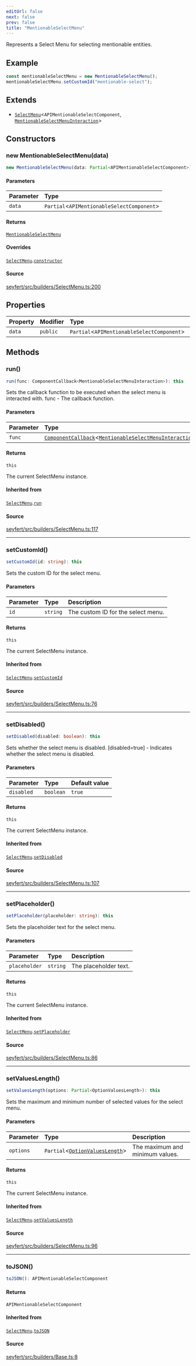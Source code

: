 ```yaml
---
editUrl: false
next: false
prev: false
title: "MentionableSelectMenu"
---
```


Represents a Select Menu for selecting mentionable entities.

## Example

```ts
const mentionableSelectMenu = new MentionableSelectMenu();
mentionableSelectMenu.setCustomId("mentionable-select");
```

## Extends

- [`SelectMenu`](/api/classes/selectmenu/)\<`APIMentionableSelectComponent`, [`MentionableSelectMenuInteraction`](/api/classes/mentionableselectmenuinteraction/)\>

## Constructors

### new MentionableSelectMenu(data)

```ts
new MentionableSelectMenu(data: Partial<APIMentionableSelectComponent>): MentionableSelectMenu
```

#### Parameters

| Parameter | Type |
| :------ | :------ |
| `data` | `Partial`\<`APIMentionableSelectComponent`\> |

#### Returns

[`MentionableSelectMenu`](/api/classes/mentionableselectmenu/)

#### Overrides

[`SelectMenu`](/api/classes/selectmenu/).[`constructor`](/api/classes/selectmenu/#constructors)

#### Source

[seyfert/src/builders/SelectMenu.ts:200](https://github.com/potoland/potocuit/blob/fe122a1/src/builders/SelectMenu.ts#L200)

## Properties

| Property | Modifier | Type | Inherited from |
| :------ | :------ | :------ | :------ |
| `data` | `public` | `Partial`\<`APIMentionableSelectComponent`\> | [`SelectMenu`](/api/classes/selectmenu/).`data` |

## Methods

### run()

```ts
run(func: ComponentCallback<MentionableSelectMenuInteraction>): this
```

Sets the callback function to be executed when the select menu is interacted with.
 func - The callback function.

#### Parameters

| Parameter | Type |
| :------ | :------ |
| `func` | [`ComponentCallback`](/api/type-aliases/componentcallback/)\<[`MentionableSelectMenuInteraction`](/api/classes/mentionableselectmenuinteraction/)\> |

#### Returns

`this`

The current SelectMenu instance.

#### Inherited from

[`SelectMenu`](/api/classes/selectmenu/).[`run`](/api/classes/selectmenu/#run)

#### Source

[seyfert/src/builders/SelectMenu.ts:117](https://github.com/potoland/potocuit/blob/fe122a1/src/builders/SelectMenu.ts#L117)

***

### setCustomId()

```ts
setCustomId(id: string): this
```

Sets the custom ID for the select menu.

#### Parameters

| Parameter | Type | Description |
| :------ | :------ | :------ |
| `id` | `string` | The custom ID for the select menu. |

#### Returns

`this`

The current SelectMenu instance.

#### Inherited from

[`SelectMenu`](/api/classes/selectmenu/).[`setCustomId`](/api/classes/selectmenu/#setcustomid)

#### Source

[seyfert/src/builders/SelectMenu.ts:76](https://github.com/potoland/potocuit/blob/fe122a1/src/builders/SelectMenu.ts#L76)

***

### setDisabled()

```ts
setDisabled(disabled: boolean): this
```

Sets whether the select menu is disabled.
 [disabled=true] - Indicates whether the select menu is disabled.

#### Parameters

| Parameter | Type | Default value |
| :------ | :------ | :------ |
| `disabled` | `boolean` | `true` |

#### Returns

`this`

The current SelectMenu instance.

#### Inherited from

[`SelectMenu`](/api/classes/selectmenu/).[`setDisabled`](/api/classes/selectmenu/#setdisabled)

#### Source

[seyfert/src/builders/SelectMenu.ts:107](https://github.com/potoland/potocuit/blob/fe122a1/src/builders/SelectMenu.ts#L107)

***

### setPlaceholder()

```ts
setPlaceholder(placeholder: string): this
```

Sets the placeholder text for the select menu.

#### Parameters

| Parameter | Type | Description |
| :------ | :------ | :------ |
| `placeholder` | `string` | The placeholder text. |

#### Returns

`this`

The current SelectMenu instance.

#### Inherited from

[`SelectMenu`](/api/classes/selectmenu/).[`setPlaceholder`](/api/classes/selectmenu/#setplaceholder)

#### Source

[seyfert/src/builders/SelectMenu.ts:86](https://github.com/potoland/potocuit/blob/fe122a1/src/builders/SelectMenu.ts#L86)

***

### setValuesLength()

```ts
setValuesLength(options: Partial<OptionValuesLength>): this
```

Sets the maximum and minimum number of selected values for the select menu.

#### Parameters

| Parameter | Type | Description |
| :------ | :------ | :------ |
| `options` | `Partial`\<[`OptionValuesLength`](/api/type-aliases/optionvalueslength/)\> | The maximum and minimum values. |

#### Returns

`this`

The current SelectMenu instance.

#### Inherited from

[`SelectMenu`](/api/classes/selectmenu/).[`setValuesLength`](/api/classes/selectmenu/#setvalueslength)

#### Source

[seyfert/src/builders/SelectMenu.ts:96](https://github.com/potoland/potocuit/blob/fe122a1/src/builders/SelectMenu.ts#L96)

***

### toJSON()

```ts
toJSON(): APIMentionableSelectComponent
```

#### Returns

`APIMentionableSelectComponent`

#### Inherited from

[`SelectMenu`](/api/classes/selectmenu/).[`toJSON`](/api/classes/selectmenu/#tojson)

#### Source

[seyfert/src/builders/Base.ts:8](https://github.com/potoland/potocuit/blob/fe122a1/src/builders/Base.ts#L8)
